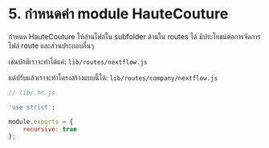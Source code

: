 # 5. กำหนดค่า module **HauteCouture** 
   
กำหนด HauteCouture ให้อ่านไฟล์ใน subfolder ด้านใน routes ได้ มีประโยชน์ต่อการจัดการไฟล์ route และส่วนประกอบอื่นๆ 

เช่นปกติเราจะทำได้แค่: `lib/routes/nextflow.js` 

แต่ปรับแล้วเราจะทำโครงสร้างแบบนี้ได้: `lib/routes/company/nextflow.js` 

```js
// lib/.hc.js

'use strict';

module.exports = {
    recursive: true
}; 
```